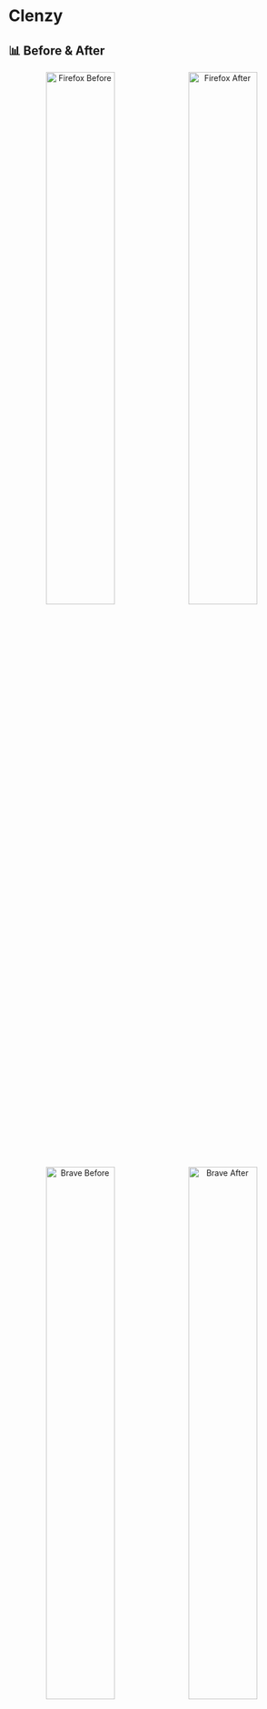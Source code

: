 # Clenzy

## 📊 Before & After

<div align="center">

<p float="left">
  <img src="https://github.com/user-attachments/assets/f725b808-16f6-46a8-a142-fda8524573eb" width="49%" alt="Firefox Before" />
  <img src="https://github.com/user-attachments/assets/e2c34fda-d702-468e-8e09-d7330db5a756" width="49%" alt="Firefox After" />
</p>

<p float="left">
  <img src="https://github.com/user-attachments/assets/fd87a354-8bf8-4784-a532-4276e640c7d1" width="49%" alt="Brave Before" />
  <img src="https://github.com/user-attachments/assets/89f070aa-ca45-4ee5-8f4e-a8f6c0ceec39" width="49%" alt="Brave After" />
</p>

</div>

<div align="center">

![Demo Gif](https://github.com/user-attachments/assets/a0f83293-eac0-4490-b38d-cb173f82a662)

[![License: MIT](https://img.shields.io/badge/License-MIT-blue.svg)](https://opensource.org/licenses/MIT)
![Platform](https://img.shields.io/badge/platform-Windows%20%7C%20macOS%20%7C%20Linux-lightgrey)

</div>

## 🚀 Overview

Quickly disable AI, tracking, crypto, and other garbage features from some browsers.

## ✅ Supported Platforms

### Operating Systems

- Windows
- macOS
- Linux (snap, flatpak, and local installations)

### Browsers

- Brave (stable and nightly)
- Firefox (stable, nightly, beta, and developer edition)
- Zen Browser

## ✨ Features

- **Opinionated Defaults** - Pre-configured settings for a clean experience
- **Automatic Backup Creation** - Safely restore if needed
- **Vertical Tabs** - Enabled by default (disable with `--no-vertical-tabs` flag)
- **Automatic** - Use auto confirmation flag (`-Y`) for script automation
- **Betterfox.js** - For Firefox & Zen: Fetches & installs the latest Betterfox.js with extra tweaks

## 🤔 Why?

Modern browsers come loaded with:

- Embedded AI assistants
- Cryptocurrency wallets
- Tracking mechanisms
- Bloat

These not only slow down your browsing experience but also compromise your privacy. I got tired of spending 30 minutes
everytime I installed a browser to disable features and configure individual flags.

## ❓Will you support my favorite browser?

#### I am open to new browsers, open an issue, but I will not add support for:

- Google Chrome, Edge, Opera (including GX): They are too far gone, and whoever uses them most likely doesn't care about
  their privacy.
- Vivaldi: I don't like it, and with all its "features", it's very subjective to configure.
- Any already light browser: Safari, Arc, Waterfox, Librewolf, Pale Moon, Orion, Tor, Floorp(?), Cromite, Bromite, Thorium,
  Ungoogled Chromium
- ANY AI browser: Dia

## 🧩 Recommended

### Browsers

- Windows: Librewolf, Firefox, Brave
- Linux: Librewolf, Firefox, Brave<!--, Orion (in the future)-->
- macOS: Orion, Librewolf, Firefox, Safari<br>

### Search Engines

- [Kagi](https://kagi.com) (paid)
- [DuckDuckGo](https://duckduckgo.com)

### Extensions

- uBlock Origin
- Your favorite password manager (1Password or Bitwarden)
- That's it.
